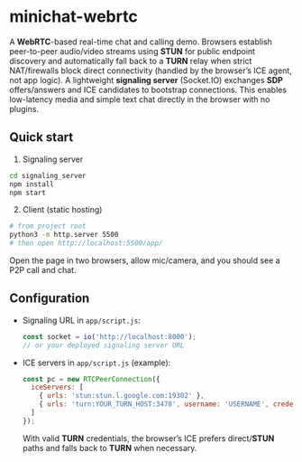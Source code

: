# minichat-webrtc

A **WebRTC**-based real-time chat and calling demo. Browsers establish peer-to-peer audio/video streams using **STUN** for public endpoint discovery and automatically fall back to a **TURN** relay when strict NAT/firewalls block direct connectivity (handled by the browser’s ICE agent, not app logic). A lightweight **signaling server** (Socket.IO) exchanges **SDP** offers/answers and ICE candidates to bootstrap connections. This enables low-latency media and simple text chat directly in the browser with no plugins.

## Quick start
1) Signaling server
```bash
cd signaling_server
npm install
npm start
```
2) Client (static hosting)
```bash
# from project root
python3 -m http.server 5500
# then open http://localhost:5500/app/
```
Open the page in two browsers, allow mic/camera, and you should see a P2P call and chat.

## Configuration
- Signaling URL in `app/script.js`:
  ```js
  const socket = io('http://localhost:8000');
  // or your deployed signaling server URL
  ```
- ICE servers in `app/script.js` (example):
  ```js
  const pc = new RTCPeerConnection({
    iceServers: [
      { urls: 'stun:stun.l.google.com:19302' },
      { urls: 'turn:YOUR_TURN_HOST:3478', username: 'USERNAME', credential: 'CREDENTIAL' }
    ]
  });
  ```
  With valid **TURN** credentials, the browser’s ICE prefers direct/**STUN** paths and falls back to **TURN** when necessary.
